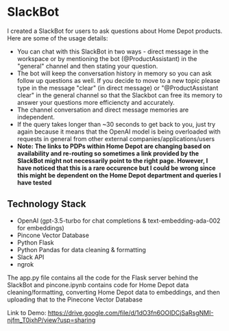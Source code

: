 # SlackBot
I created a SlackBot for users to ask questions about Home Depot products. Here are some of the usage details:
- You can chat with this SlackBot in two ways - direct message in the workspace or by mentioning the bot (@ProductAssistant) in the "general" channel and then stating your question. 
- The bot will keep the conversation history in memory so you can ask follow up questions as well. If you decide to move to a new topic please type in the message "clear" (in direct message) or "@ProductAssistant clear" in the general channel so that the Slackbot can free its memory to answer your questions more efficiencty and accurately. 
- The channel conversation and direct message memories are independent.
- If the query takes longer than ~30 seconds to get back to you, just try again because it means that the OpenAI model is being overloaded with requests in general from other external companies/applications/users
- **Note: The links to PDPs within Home Depot are changing based on availability and re-routing so sometimes a link provided by the SlackBot might not necessarily point to the right page. However, I have noticed that this is a rare occurence but I could be wrong since this might be dependent on the Home Depot department and queries I have tested**

## Technology Stack
- OpenAI (gpt-3.5-turbo for chat completions & text-embedding-ada-002 for embeddings)
- Pincone Vector Database
- Python Flask
- Python Pandas for data cleaning & formatting
- Slack API
- ngrok

The app.py file contains all the code for the Flask server behind the SlackBot and pincone.ipynb contains code for Home Depot data cleaning/formatting, converting Home Depot data to embeddings, and then uploading that to the Pinecone Vector Database

Link to Demo: https://drive.google.com/file/d/1dO3fn6OOIDCjSaRsgNMI-njfm_T0jxhP/view?usp=sharing


